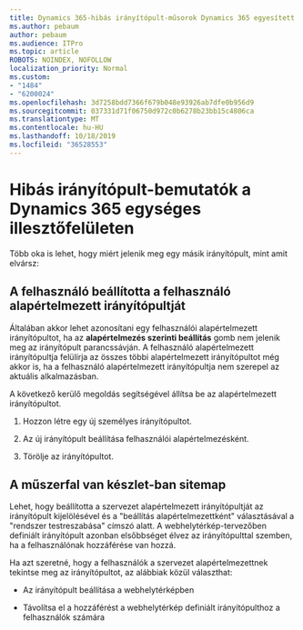 ```yaml
---
title: Dynamics 365-hibás irányítópult-műsorok Dynamics 365 egyesített illesztő
ms.author: pebaum
author: pebaum
ms.audience: ITPro
ms.topic: article
ROBOTS: NOINDEX, NOFOLLOW
localization_priority: Normal
ms.custom:
- "1484"
- "6200024"
ms.openlocfilehash: 3d7258bdd7366f679b048e93926ab7dfe0b956d9
ms.sourcegitcommit: 037331d71f06750d972c0b6278b23bb15c4806ca
ms.translationtype: MT
ms.contentlocale: hu-HU
ms.lasthandoff: 10/18/2019
ms.locfileid: "36528553"
---
```

# <a name="wrong-dashboard-shows-in-dynamics-365-unified-interface"></a>Hibás irányítópult-bemutatók a Dynamics 365 egységes illesztőfelületen

Több oka is lehet, hogy miért jelenik meg egy másik irányítópult, mint amit elvársz:

## <a name="the-user-has-set-a-user-default-dashboard"></a>A felhasználó beállította a felhasználó alapértelmezett irányítópultját 

Általában akkor lehet azonosítani egy felhasználói alapértelmezett irányítópultot, ha az **alapértelmezés szerinti beállítás** gomb nem jelenik meg az irányítópult parancssávján. A felhasználó alapértelmezett irányítópultja felülírja az összes többi alapértelmezett irányítópultot még akkor is, ha a felhasználó alapértelmezett irányítópultja nem szerepel az aktuális alkalmazásban.

A következő kerülő megoldás segítségével állítsa be az alapértelmezett irányítópultot.

1. Hozzon létre egy új személyes irányítópultot.

2. Az új irányítópult beállítása felhasználói alapértelmezésként.

3. Törölje az irányítópultot.

## <a name="the-dashboard-is-set-in-the-sitemap"></a>A műszerfal van készlet-ban sitemap

Lehet, hogy beállította a szervezet alapértelmezett irányítópultját az irányítópult kijelölésével és a "beállítás alapértelmezettként" választásával a "rendszer testreszabása" címszó alatt. A webhelytérkép-tervezőben definiált irányítópult azonban elsőbbséget élvez az irányítópulttal szemben, ha a felhasználónak hozzáférése van hozzá.

Ha azt szeretné, hogy a felhasználók a szervezet alapértelmezettnek tekintse meg az irányítópultot, az alábbiak közül választhat:

* Az irányítópult beállítása a webhelytérképben

* Távolítsa el a hozzáférést a webhelytérkép definiált irányítópulthoz a felhasználók számára
